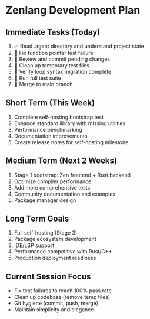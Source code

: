 # Zenlang Development Plan

## Immediate Tasks (Today)
1. ✅ Read .agent directory and understand project state
2. 🔧 Fix function pointer test failure 
3. 🔧 Review and commit pending changes
4. 🔧 Clean up temporary test files
5. 🔧 Verify loop syntax migration complete
6. 🔧 Run full test suite
7. 🔧 Merge to main branch

## Short Term (This Week)
1. Complete self-hosting bootstrap test
2. Enhance standard library with missing utilities
3. Performance benchmarking
4. Documentation improvements
5. Create release notes for self-hosting milestone

## Medium Term (Next 2 Weeks)
1. Stage 1 bootstrap: Zen frontend + Rust backend
2. Optimize compiler performance
3. Add more comprehensive tests
4. Community documentation and examples
5. Package manager design

## Long Term Goals
1. Full self-hosting (Stage 3)
2. Package ecosystem development
3. IDE/LSP support
4. Performance competitive with Rust/C++
5. Production deployment readiness

## Current Session Focus
- Fix test failures to reach 100% pass rate
- Clean up codebase (remove temp files)
- Git hygiene (commit, push, merge)
- Maintain simplicity and elegance